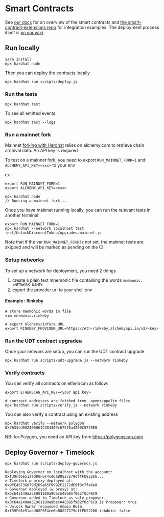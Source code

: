# Smart Contracts

See [our docs](https://docs.unlock-protocol.com/developers/smart-contracts-architecture) for an overview of the smart contracts and [the smart-contract-extensions repo](https://github.com/unlock-protocol/unlock/tree/master/smart-contract-extensions) for integration examples. The deployment process itself is [on our wiki](https://github.com/unlock-protocol/unlock/wiki/Releasing-a-new-version-of-the-contracts).

## Run locally

```
yarn install
npx hardhat node
```

Then you can deploy the contracts locally

```
npx hardhat run scripts/deploy.js 
```

### Run the tests

```
npx hardhat test
```

To see all emitted events

```
npx hardhat test --logs
```

### Run a mainnet fork

Mainnet [forking with Hardhat](https://hardhat.org/guides/mainnet-forking.html#forking-from-mainnet) relies on alchemy.com to retrieve chain archival data. An API key is required

To test on a mainnet fork, you need to export `RUN_MAINNET_FORK=1` and  `ALCHEMY_API_KEY=<xxx>` to your env

ex . 
```
export RUN_MAINNET_FORK=1
export ALCHEMY_API_KEY=<xxx>

npx hardhat node 
// Running a mainnet fork...
```

Once you have mainnet running locally, you can run the relevant tests in another terminal:

```
export RUN_MAINNET_FORK=1
npx hardhat --network localhost test test/UnlockDiscountToken/upgrades.mainnet.js 
```

Note that if the var `RUN_MAINNET_FORK` is not set, the mainnet tests are skipped and will be marked as pending on the CI.


### Setup networks

To set up a network for deployment, you need 2 things

1. create a plain text mnemonic file containing the words `mnemonic.<NETWORK NAME>` 
2. export the provider url to your shell env

#### Example : Rinkeby

```
# store menmonic words in file
vim mnemonic.rinkeby

# export Alchemy/Infura URL
export RINKEBY_PROVIDER_URL=https://eth-rinkeby.alchemyapi.io/v2/<key>
```

### Run the UDT contract upgradea

Once your network are setup, you can run the UDT contract upgrade

```
npx hardhat run scripts/udt-upgrade.js --network rinkeby
```

### Verify contracts

You can verify all contracts on etherscan as follow:

```
export ETHERSCAN_API_KEY=<your api key>

# contract addresses are fetched from .openzeppelin files
npx hardhat run scripts/verify.js --network rinkeby
```

You can also verify a contract using an existing address

```
npx hardhat verify --network polygon 0x7633dd082406861C384309c67576a4260C5775E0
```

NB: for Polygon, you need an API key from https://polygonscan.com

## Deploy Governor + Timelock

```
npx hardhat run scripts/deploy-governor.js 

Deploying Governor on localhost with the account: 0xf39Fd6e51aad88F6F4ce6aB8827279cffFb92266...
> Timelock w proxy deployed at: 0x9fE46736679d2D9a65F0992F2272dE9f3c7fa6e0
> Governor deployed (w proxy) at: 0xDc64a140Aa3E981100a9becA4E685f962f0cF6C9
> Governor added to Timelock as sole proposer.  0xDc64a140Aa3E981100a9becA4E685f962f0cF6C9 is Proposer: true 
> Unlock Owner recounced Admin Role.  0xf39Fd6e51aad88F6F4ce6aB8827279cffFb92266 isAdmin: false 
````